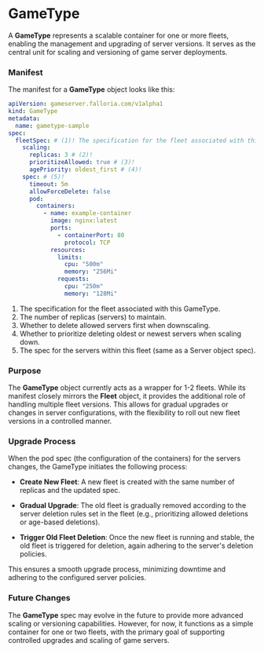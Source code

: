 # GameType

A **GameType** represents a scalable container for one or more fleets, enabling the management and upgrading of server versions. It serves as the central unit for scaling and versioning of game server deployments.

### Manifest

The manifest for a **GameType** object looks like this:

```yaml
apiVersion: gameserver.falloria.com/v1alpha1
kind: GameType
metadata:
  name: gametype-sample
spec:
  fleetSpec: # (1)! The specification for the fleet associated with this GameType
    scaling:
      replicas: 3 # (2)!
      prioritizeAllowed: true # (3)!
      agePriority: oldest_first # (4)!
    spec: # (5)!
      timeout: 5m
      allowForceDelete: false
      pod:
        containers:
          - name: example-container
            image: nginx:latest
            ports:
              - containerPort: 80
                protocol: TCP
            resources:
              limits:
                cpu: "500m"
                memory: "256Mi"
              requests:
                cpu: "250m"
                memory: "128Mi"
```

1. The specification for the fleet associated with this GameType.
2. The number of replicas (servers) to maintain.
3. Whether to delete allowed servers first when downscaling.
4. Whether to prioritize deleting oldest or newest servers when scaling down.
5. The spec for the servers within this fleet (same as a Server object spec).
### Purpose

The **GameType** object currently acts as a wrapper for 1-2 fleets. While its manifest closely mirrors the **Fleet** object, it provides the additional role of handling multiple fleet versions. This allows for gradual upgrades or changes in server configurations, with the flexibility to roll out new fleet versions in a controlled manner.

### Upgrade Process

When the pod spec (the configuration of the containers) for the servers changes, the GameType initiates the following process:
* **Create New Fleet**: A new fleet is created with the same number of replicas and the updated spec.

* **Gradual Upgrade**:  The old fleet is gradually removed according to the server deletion rules set in the fleet (e.g., prioritizing allowed deletions or age-based deletions).

* **Trigger Old Fleet Deletion**: Once the new fleet is running and stable, the old fleet is triggered for deletion, again adhering to the server's deletion policies.

This ensures a smooth upgrade process, minimizing downtime and adhering to the configured server policies.

### Future Changes
The **GameType** spec may evolve in the future to provide more advanced scaling or versioning capabilities. However, for now, it functions as a simple container for one or two fleets, with the primary goal of supporting controlled upgrades and scaling of game servers.